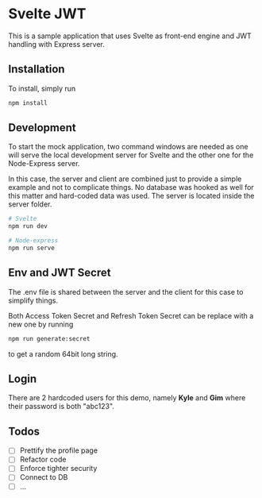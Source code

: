 # Svelte JWT

This is a sample application that uses Svelte as front-end engine and JWT handling with Express server.

## Installation

To install, simply run

```sh
npm install
```

## Development

To start the mock application, two command windows are needed as one will serve the local development server for Svelte and the other one for the Node-Express server.

In this case, the server and client are combined just to provide a simple example and not to complicate things. No database was hooked as well for this matter and hard-coded data was used. The server is located inside the server folder.

```sh
# Svelte
npm run dev

# Node-express
npm run serve
```

## Env and JWT Secret

The .env file is shared between the server and the client for this case to simplify things.

Both Access Token Secret and Refresh Token Secret can be replace with a new one by running

```sh
npm run generate:secret
```

to get a random 64bit long string.

## Login

There are 2 hardcoded users for this demo, namely **Kyle** and **Gim** where their password is both "abc123".

## Todos

- [ ] Prettify the profile page
- [ ] Refactor code
- [ ] Enforce tighter security
- [ ] Connect to DB
- [ ] ...
